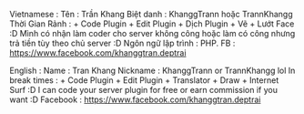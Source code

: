 Vietnamese :
 Tên : Trần Khang
 Biệt danh : KhanggTrann hoặc TrannKhangg
 Thời Gian Rảnh : 
     + Code Plugin
     + Edit Plugin
     + Dịch Plugin
     + Vẽ
     + Lướt Face :D
 Mình có nhận làm coder cho server không công hoặc làm có công nhưng trả tiền tùy theo chủ server :D
 Ngôn ngữ lập trình : PHP.
 FB : https://www.facebook.com/khanggtran.deptrai
 
English :
 Name : Tran Khang 
 Nickname : KhanggTrann or TrannKhangg lol
 In break times :
     + Code Plugin
     + Edit Plugin
     + Translator
     + Draw
     + Internet Surf :D
I can code your server plugin for free or earn commission if you want :D
Facebook : https://www.facebook.com/khanggtran.deptrai
